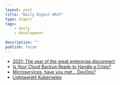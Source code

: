 ```yaml
---
layout: post
title: "Daily Digest #647"
type: digest
tags: 
    - daily
    - development
    
description: ""
publish: false
---
```


- [2021: The year of the great enterprise disconnect](https://www.infoworld.com/article/3572272/2021-the-year-of-the-great-enterprise-disconnect.html)
- [Is Your Cloud Backup Ready to Handle a Crisis?](https://www.infosecurity-magazine.com/opinions/cloud-backup-crisis/)
- [Microservices, have you met… DevOps?](https://medium.com/@OReillyMedia/microservices-have-you-met-devops-8a5a432c5900)
- [Lightweight Kubernetes](https://k3s.io/)
